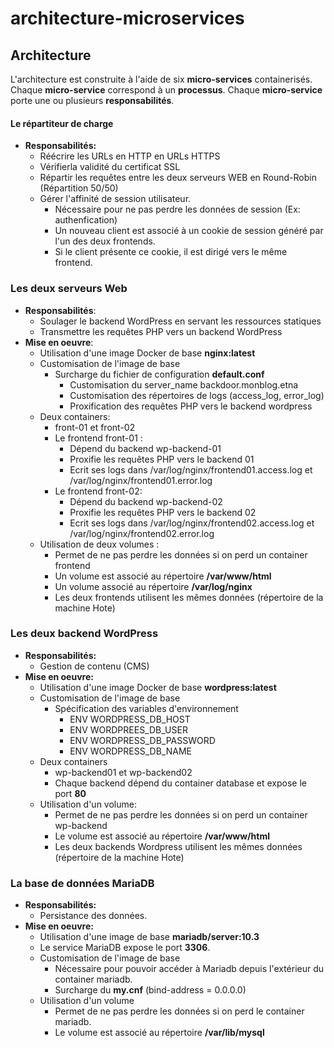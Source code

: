 # architecture-microservices

## Architecture
L'architecture est construite à l'aide de six __micro-services__ containerisés. Chaque __micro-service__ correspond à un __processus__. Chaque __micro-service__ porte une ou plusieurs __responsabilités__.

#### Le répartiteur de charge 
* __Responsabilités:__
	* Réécrire les URLs en HTTP en URLs HTTPS
	* Vérifierla validité du certificat SSL
	* Répartir les requêtes entre les deux serveurs WEB en Round-Robin (Répartition 50/50)
	* Gérer l'affinité de session utilisateur.
		* Nécessaire pour ne pas perdre les données de session (Ex: authenfication)
		* Un nouveau client est associé à un cookie de session généré par l'un des deux frontends.
		* Si le client présente ce cookie, il est dirigé vers le même frontend.
	
### Les deux serveurs Web
* __Responsabilités__:
	* Soulager le backend WordPress en servant les ressources statiques
	* Transmettre les requêtes PHP vers un backend WordPress
* __Mise en oeuvre__:
	* Utilisation d'une image Docker de base __nginx:latest__
	* Customisation de l'image de base
		* Surcharge du fichier de configuration __default.conf__
			* Customisation du server_name  backdoor.monblog.etna
			* Customisation des répertoires de logs (access_log, error_log)
			* Proxification des requêtes PHP vers le backend wordpress
	* Deux containers:
		* front-01 et front-02
		* Le frontend front-01 :
			* Dépend du backend wp-backend-01
			* Proxifie les requêtes PHP vers le backend 01
			* Ecrit ses logs dans /var/log/nginx/frontend01.access.log et /var/log/nginx/frontend01.error.log
		* Le frontend front-02:
			* Dépend du backend wp-backend-02
			* Proxifie les requêtes PHP vers le backend 02
			* Ecrit ses logs dans /var/log/nginx/frontend02.access.log et /var/log/nginx/frontend02.error.log
	* Utilisation de deux volumes :
		* Permet de ne pas perdre les données si on perd un container frontend
		* Un volume est associé au répertoire __/var/www/html__
		* Un volume associé au répertoire __/var/log/nginx__
		* Les deux frontends utilisent les mêmes données (répertoire de la machine Hote)
	
### Les deux backend WordPress
* __Responsabilités:__
	* Gestion de contenu (CMS)
* __Mise en oeuvre:__
	* Utilisation d'une image Docker de base __wordpress:latest__
	* Customisation de l'image de base
		* Spécification des variables d'environnement
			* ENV WORDPRESS_DB_HOST 
			* ENV WORDPREES_DB_USER
			* ENV WORDPRESS_DB_PASSWORD
			* ENV WORDPRESS_DB_NAME
	* Deux containers 
		* wp-backend01 et wp-backend02
		* Chaque backend dépend du container database et expose le port __80__
	* Utilisation d'un volume:
		* Permet de ne pas perdre les données si on perd un container wp-backend
		* Le volume est associé au répertoire __/var/www/html__
		* Les deux backends Wordpress utilisent les mêmes données (répertoire de la machine Hote)
	
### La base de données MariaDB
* __Responsabilités:__
	* Persistance des données.
* __Mise en oeuvre:__
	* Utilisation d'une image de base  __mariadb/server:10.3__
	* Le service MariaDB expose le port __3306__.
	* Customisation de l'image de base
		* Nécessaire pour pouvoir accéder à Mariadb depuis l'extérieur du container mariadb.
		* Surcharge du __my.cnf__ (bind-address        = 0.0.0.0)
	* Utilisation d'un volume
		* Permet de ne pas perdre les données si on perd le container mariadb.
		* Le volume est associé au répertoire __/var/lib/mysql__
		
	

		
		
